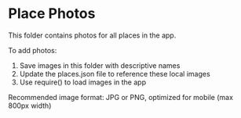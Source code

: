 # Place Photos

This folder contains photos for all places in the app.

To add photos:
1. Save images in this folder with descriptive names
2. Update the places.json file to reference these local images
3. Use require() to load images in the app

Recommended image format: JPG or PNG, optimized for mobile (max 800px width)